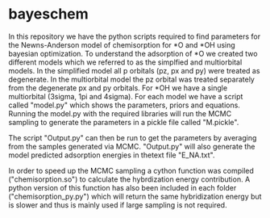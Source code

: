 # bayeschem

In this repository we have the python scripts required to find parameters for the Newns-Anderson model of chemisorption for *O and *OH using bayesian optimization.
To understand the adsorption of *O we created two different models which we referred to as the simplfied and multiorbital models. In the simplified model all p orbitals (pz, px and py) were treated as degenerate. In the multiorbital model the pz orbital was treated separately from the degenerate px and py orbitals. For *OH we have a single multiorbital (3sigma, 1pi and 4sigma). For each model we have a script called "model.py" which shows the parameters, priors and equations. Running the model.py with the required libraries will run the MCMC sampling to generate the parameters in a pickle file called "M.pickle".

The script "Output.py" can then be run to get the parameters by averaging from the samples generated via MCMC. "Output.py" will also generate the model predicted adsorption energies in thetext file "E_NA.txt".

In order to speed up the MCMC sampling a cython function was compiled ("chemisorption.so") to calculate the hybrdization energy contribution. A python version of this function has also been included in each folder ("chemisorption_py.py") which will return the same hybridization energy but is slower and thus is mainly used if large sampling is not required. 
